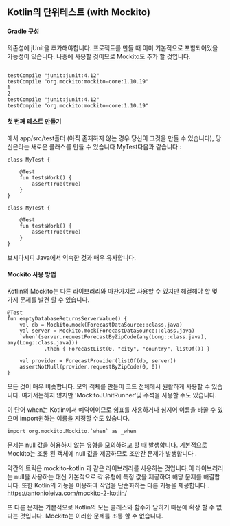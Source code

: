 ## Kotlin의 단위테스트 (with Mockito)

#### Gradle 구성

의존성에 jUnit을 추가해야합니다. 프로젝트를 만들 때 이미 기본적으로 포함되어있을 가능성이 있습니다. 나중에 사용할 것이므로 Mockito도 추가 할 것입니다.

```

testCompile "junit:junit:4.12"
testCompile "org.mockito:mockito-core:1.10.19"
1
2
testCompile "junit:junit:4.12"
testCompile "org.mockito:mockito-core:1.10.19"
```

#### 첫 번째 테스트 만들기

에서 app/src/test폴더 (아직 존재하지 않는 경우 당신이 그것을 만들 수 있습니다), 당신은라는 새로운 클래스를 만들 수 있습니다 MyTest다음과 같습니다 :

```
class MyTest {

    @Test
    fun testsWork() {
        assertTrue(true)
    }
}
```

```
class MyTest {
 
    @Test
    fun testsWork() {
        assertTrue(true)
    }
}
```

보시다시피 Java에서 익숙한 것과 매우 유사합니다.


#### Mockito 사용 방법
Kotlin의 Mockito는 다른 라이브러리와 마찬가지로 사용할 수 있지만 해결해야 할 몇 가지 문제를 발견 할 수 있습니다.

```
@Test 
fun emptyDatabaseReturnsServerValue() {
    val db = Mockito.mock(ForecastDataSource::class.java)
    val server = Mockito.mock(ForecastDataSource::class.java)
    `when`(server.requestForecastByZipCode(any(Long::class.java), any(Long::class.java)))
            .then { ForecastList(0, "city", "country", listOf()) }

    val provider = ForecastProvider(listOf(db, server))
    assertNotNull(provider.requestByZipCode(0, 0))
}
```

모든 것이 매우 비슷합니다. 모의 객체를 만들어 코드 전체에서 원활하게 사용할 수 있습니다. 여기서는하지 않지만 'MockitoJUnitRunner'및 주석을 사용할 수도 있습니다.

이 단어 when는 Kotlin에서 예약어이므로 쉼표를 사용하거나 심지어 이름을 바꿀 수 있으며 import원하는 이름을 지정할 수도 있습니다.

```
import org.mockito.Mockito.`when` as _when
```

문제는 null 값을 허용하지 않는 유형을 모의하려고 할 때 발생합니다. 기본적으로 Mockito는 조롱 된 객체에 null 값을 제공하므로 조만간 문제가 발생합니다 .

약간의 트릭은 mockito-kotlin 과 같은 라이브러리를 사용하는 것입니다.이 라이브러리는 null을 사용하는 대신 기본적으로 각 유형에 특정 값을 제공하여 해당 문제를 해결합니다. 또한 Kotlin의 기능을 이용하여 작업을 단순화하는 다른 기능을 제공합니다 . https://antonioleiva.com/mockito-2-kotlin/

또 다른 문제는 기본적으로 Kotlin의 모든 클래스와 함수가 닫히기 때문에 확장 할 수 없다는 것입니다. Mockito는 이러한 문제를 조롱 할 수 없습니다.